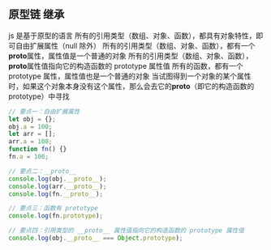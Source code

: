 ## 原型链 继承

js 是基于原型的语言
所有的引用类型（数组、对象、函数），都具有对象特性，即可自由扩展属性（null 除外）
所有的引用类型（数组、对象、函数），都有一个**proto**属性，属性值是一个普通的对象
所有的引用类型（数组、对象、函数），**proto**属性值指向它的构造函数的 prototype 属性值
所有的函数，都有一个 prototype 属性，属性值也是一个普通的对象
当试图得到一个对象的某个属性时，如果这个对象本身没有这个属性，那么会去它的**proto**（即它的构造函数的 prototype）中寻找

```js
// 要点一：自由扩展属性
let obj = {};
obj.a = 100;
let arr = [];
arr.a = 100;
function fn() {}
fn.a = 100;

// 要点二：__proto__
console.log(obj.__proto__);
console.log(arr.__proto__);
console.log(fn.__proto__);

// 要点三：函数有 prototype
console.log(fn.prototype);

// 要点四：引用类型的 __proto__ 属性值指向它的构造函数的 prototype 属性值
console.log(obj.__proto__ === Object.prototype);
```
